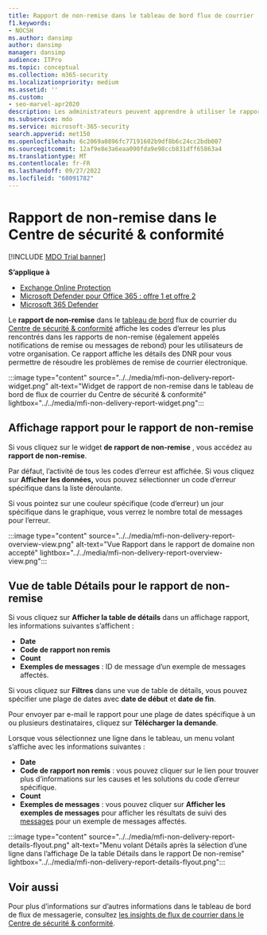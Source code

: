```yaml
---
title: Rapport de non-remise dans le tableau de bord flux de courrier
f1.keywords:
- NOCSH
ms.author: dansimp
author: dansimp
manager: dansimp
audience: ITPro
ms.topic: conceptual
ms.collection: m365-security
ms.localizationpriority: medium
ms.assetid: ''
ms.custom:
- seo-marvel-apr2020
description: Les administrateurs peuvent apprendre à utiliser le rapport des détails de non-remise dans le tableau de bord de flux de courrier du Centre de sécurité & conformité pour surveiller les codes d’erreur les plus fréquemment rencontrés dans les rapports de non-remise (également appelés notifications de remise ou messages de rebond) des expéditeurs de votre organisation.
ms.subservice: mdo
ms.service: microsoft-365-security
search.appverid: met150
ms.openlocfilehash: 6c2069a0896fc77191602b9df8b6c24cc2bdb007
ms.sourcegitcommit: 12af9e8e3a6eaa090fda9e98ccb831dff65863a4
ms.translationtype: MT
ms.contentlocale: fr-FR
ms.lasthandoff: 09/27/2022
ms.locfileid: "68091782"
---
```

# <a name="non-delivery-report-in-the-security--compliance-center"></a>Rapport de non-remise dans le Centre de sécurité & conformité

[!INCLUDE [MDO Trial banner](../includes/mdo-trial-banner.md)]

**S’applique à**
- [Exchange Online Protection](exchange-online-protection-overview.md)
- [Microsoft Defender pour Office 365 : offre 1 et offre 2](defender-for-office-365.md)
- [Microsoft 365 Defender](../defender/microsoft-365-defender.md)

Le **rapport de non-remise** dans le [tableau de bord](mail-flow-insights-v2.md) flux de courrier du [Centre de sécurité & conformité](https://protection.office.com) affiche les codes d’erreur les plus rencontrés dans les rapports de non-remise (également appelés notifications de remise ou messages de rebond) pour les utilisateurs de votre organisation. Ce rapport affiche les détails des DNR pour vous permettre de résoudre les problèmes de remise de courrier électronique.

:::image type="content" source="../../media/mfi-non-delivery-report-widget.png" alt-text="Widget de rapport de non-remise dans le tableau de bord de flux de courrier du Centre de sécurité & conformité" lightbox="../../media/mfi-non-delivery-report-widget.png":::

## <a name="report-view-for-the-non-delivery-report"></a>Affichage rapport pour le rapport de non-remise

Si vous cliquez sur le widget **de rapport de non-remise** , vous accédez au **rapport de non-remise**.

Par défaut, l’activité de tous les codes d’erreur est affichée. Si vous cliquez sur **Afficher les données,** vous pouvez sélectionner un code d’erreur spécifique dans la liste déroulante.

Si vous pointez sur une couleur spécifique (code d’erreur) un jour spécifique dans le graphique, vous verrez le nombre total de messages pour l’erreur.

:::image type="content" source="../../media/mfi-non-delivery-report-overview-view.png" alt-text="Vue Rapport dans le rapport de domaine non accepté" lightbox="../../media/mfi-non-delivery-report-overview-view.png":::

## <a name="details-table-view-for-the-non-delivery-report"></a>Vue de table Détails pour le rapport de non-remise

Si vous cliquez sur **Afficher la table de détails** dans un affichage rapport, les informations suivantes s’affichent :

- **Date**
- **Code de rapport non remis**
- **Count**
- **Exemples de messages** : ID de message d’un exemple de messages affectés.

Si vous cliquez sur **Filtres** dans une vue de table de détails, vous pouvez spécifier une plage de dates avec **date de début** et **date de fin**.

Pour envoyer par e-mail le rapport pour une plage de dates spécifique à un ou plusieurs destinataires, cliquez sur **Télécharger la demande**.

Lorsque vous sélectionnez une ligne dans le tableau, un menu volant s’affiche avec les informations suivantes :

- **Date**
- **Code de rapport non remis** : vous pouvez cliquer sur le lien pour trouver plus d’informations sur les causes et les solutions du code d’erreur spécifique.
- **Count**
- **Exemples de messages** : vous pouvez cliquer sur **Afficher les exemples de messages** pour afficher les résultats de suivi des [messages](message-trace-scc.md) pour un exemple de messages affectés.

:::image type="content" source="../../media/mfi-non-delivery-report-details-flyout.png" alt-text="Menu volant Détails après la sélection d’une ligne dans l’affichage De la table Détails dans le rapport De non-remise" lightbox="../../media/mfi-non-delivery-report-details-flyout.png":::

## <a name="related-topics"></a>Voir aussi

Pour plus d’informations sur d’autres informations dans le tableau de bord de flux de messagerie, consultez [les insights de flux de courrier dans le Centre de sécurité & conformité](mail-flow-insights-v2.md).
